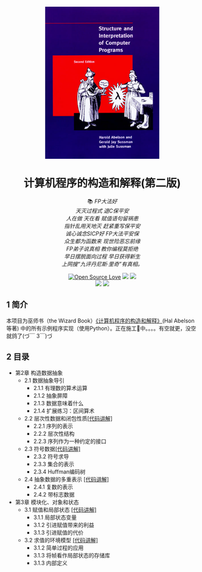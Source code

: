 <!--
 * @Descripttion: 
 * @Version: 1.0
 * @Author: ZhangHongYu
 * @Date: 2021-09-19 19:53:53
 * @LastEditors: ZhangHongYu
 * @LastEditTime: 2022-07-02 19:33:57
-->
<p align="center"><img src="pic/SICP_cover.jpeg" width="300" height="400"></p>

<div align="center">

# 计算机程序的构造和解释(第二版)

📚 *FP大法好* \
*天灭过程式 退C保平安* \
*人在做 天在看 赋值语句留祸患* \
*指针乱用天地灭 赶紧重写保平安* \
*诚心诚念SICP好 FP大法平安保* \
*众生都为函数来 现世险恶忘前缘* \
*FP弟子说真相 教你编程莫拒绝* \
*早日摆脱面向过程 早日获得新生* \
*上网搜“九评丹尼斯·里奇”有真相。* 

[![Open Source Love](https://badges.frapsoft.com/os/v2/open-source.svg?v=103)](https://github.com/orion-orion/SICP-Python) [![](https://img.shields.io/github/license/orion-orion/SICP-Python)](https://github.com/orion-orion/SICP-Python/blob/main/LICENSE) [![](https://img.shields.io/github/stars/orion-orion/SICP-Python?style=social)](https://github.com/orion-orion/SICP-Python)
<br/>
[![](https://img.shields.io/github/directory-file-count/orion-orion/SICP-Python)](https://github.com/orion-orion/SICP-Python) [![](https://img.shields.io/github/languages/code-size/orion-orion/SICP-Python)](https://github.com/orion-orion/SICP-Python) 
</div>

## 1 简介
本项目为巫师书（the Wizard Book）[《计算机程序的构造和解释》](https://web.mit.edu/6.001/6.037/sicp.pdf)(Hal Abelson等著) 中的所有示例程序实现（使用Python）。正在施工🚧中。。。。有空就更，没空就鸽了(づ￣ 3￣)づ 

## 2 目录

- 第2章 构造数据抽象
  - 2.1 数据抽象导引
    - 2.1.1 有理数的算术运算
    - 2.1.2 抽象屏障
    - 2.1.3 数据意味着什么
    - 2.1.4 扩展练习：区间算术
  - 2.2 层次性数据和闭包性质[[代码讲解]](https://www.cnblogs.com/orion-orion/p/16234680.html) 
    - 2.2.1 序列的表示 
    - 2.2.2 层次性结构 
    - 2.2.3 序列作为一种约定的接口 
  - 2.3 符号数据[[代码讲解]](https://www.cnblogs.com/orion-orion/p/17026000.html) 
    - 2.3.2 符号求导 
    - 2.3.3 集合的表示 
    - 2.3.4 Huffman编码树
  - 2.4 抽象数据的多重表示 [[代码讲解]](https://www.cnblogs.com/orion-orion/p/17065543.html) 
    -  2.4.1 复数的表示
    -  2.4.2 带标志数据 
- 第3章 模块化、对象和状态
  - 3.1 赋值和局部状态 [[代码讲解]](https://www.cnblogs.com/orion-orion/p/17185719.html) 
    - 3.1.1 局部状态变量
    - 3.1.2 引进赋值带来的利益
    - 3.1.3 引进赋值的代价    
  - 3.2 求值的环境模型 [[代码讲解]](https://www.cnblogs.com/orion-orion/p/17247251.html) 
    - 3.1.2 简单过程的应用
    - 3.1.3 将帧看作局部状态的存储库
    - 3.1.3 内部定义


